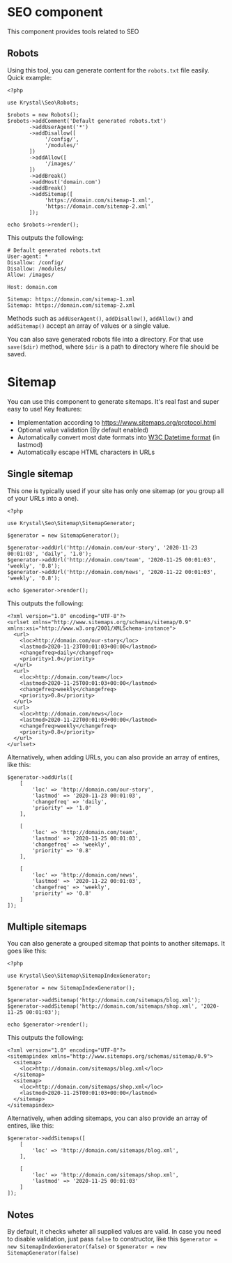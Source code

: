 SEO component
=============

This component provides tools related to SEO


## Robots

Using this tool, you can generate content for the `robots.txt` file easily. Quick example:

    <?php
    
    use Krystal\Seo\Robots;
    
    $robots = new Robots();
    $robots->addComment('Default generated robots.txt')
           ->addUserAgent('*')
           ->addDisallow([
                '/config/',
                '/modules/'
           ])
           ->addAllow([
                '/images/'
           ])
           ->addBreak()
           ->addHost('domain.com')
           ->addBreak()
           ->addSitemap([
                'https://domain.com/sitemap-1.xml',
                'https://domain.com/sitemap-2.xml'
           ]);
    
    echo $robots->render();

This outputs the following:

    # Default generated robots.txt
    User-agent: *
    Disallow: /config/
    Disallow: /modules/
    Allow: /images/
    
    Host: domain.com
    
    Sitemap: https://domain.com/sitemap-1.xml
    Sitemap: https://domain.com/sitemap-2.xml

Methods such as `addUserAgent()`, `addDisallow()`, `addAllow()` and `addSitemap()` accept an array of values or a single value.

You can also save generated robots file into a directory. For that use `save($dir)` method, where `$dir` is a path to directory where file should be saved.

# Sitemap

You can use this component to generate sitemaps. It's real fast and super easy to use! Key features:

 * Implementation according to https://www.sitemaps.org/protocol.html
 * Optional value validation (By default enabled)
 * Automatically convert most date formats into [W3C Datetime format](https://www.w3.org/TR/NOTE-datetime) (in lastmod)
 * Automatically escape HTML characters in URLs

## Single sitemap

This one is typically used if your site has only one sitemap (or you group all of your URLs into a one).

    <?php
    
    use Krystal\Seo\Sitemap\SitemapGenerator;
    
    $generator = new SitemapGenerator();
    
    $generator->addUrl('http://domain.com/our-story', '2020-11-23 00:01:03', 'daily', '1.0');
    $generator->addUrl('http://domain.com/team', '2020-11-25 00:01:03', 'weekly', '0.8');
    $generator->addUrl('http://domain.com/news', '2020-11-22 00:01:03', 'weekly', '0.8');
    
    echo $generator->render();

This outputs the following:

    <?xml version="1.0" encoding="UTF-8"?>
    <urlset xmlns="http://www.sitemaps.org/schemas/sitemap/0.9" xmlns:xsi="http://www.w3.org/2001/XMLSchema-instance">
      <url>
        <loc>http://domain.com/our-story</loc>
        <lastmod>2020-11-23T00:01:03+00:00</lastmod>
        <changefreq>daily</changefreq>
        <priority>1.0</priority>
      </url>
      <url>
        <loc>http://domain.com/team</loc>
        <lastmod>2020-11-25T00:01:03+00:00</lastmod>
        <changefreq>weekly</changefreq>
        <priority>0.8</priority>
      </url>
      <url>
        <loc>http://domain.com/news</loc>
        <lastmod>2020-11-22T00:01:03+00:00</lastmod>
        <changefreq>weekly</changefreq>
        <priority>0.8</priority>
      </url>
    </urlset>

Alternatively, when adding URLs, you can also provide an array of entires, like this:

    $generator->addUrls([
        [
            'loc' => 'http://domain.com/our-story',
            'lastmod' => '2020-11-23 00:01:03',
            'changefreq' => 'daily',
            'priority' => '1.0'
        ],

        [
            'loc' => 'http://domain.com/team',
            'lastmod' => '2020-11-25 00:01:03',
            'changefreq' => 'weekly',
            'priority' => '0.8'
        ],

        [
            'loc' => 'http://domain.com/news',
            'lastmod' => '2020-11-22 00:01:03',
            'changefreq' => 'weekly',
            'priority' => '0.8'
        ]
    ]);

## Multiple sitemaps

You can also generate a grouped sitemap that points to another sitemaps. It goes like this:
    
    <?php
    
    use Krystal\Seo\Sitemap\SitemapIndexGenerator;
    
    $generator = new SitemapIndexGenerator();
    
    $generator->addSitemap('http://domain.com/sitemaps/blog.xml');
    $generator->addSitemap('http://domain.com/sitemaps/shop.xml', '2020-11-25 00:01:03');
    
    echo $generator->render();

This outputs the following:

    <?xml version="1.0" encoding="UTF-8"?>
    <sitemapindex xmlns="http://www.sitemaps.org/schemas/sitemap/0.9">
      <sitemap>
        <loc>http://domain.com/sitemaps/blog.xml</loc>
      </sitemap>
      <sitemap>
        <loc>http://domain.com/sitemaps/shop.xml</loc>
        <lastmod>2020-11-25T00:01:03+00:00</lastmod>
      </sitemap>
    </sitemapindex>

Alternatively, when adding sitemaps, you can also provide an array of entires, like this:

    $generator->addSitemaps([
        [
            'loc' => 'http://domain.com/sitemaps/blog.xml',
        ],
    
        [
            'loc' => 'http://domain.com/sitemaps/shop.xml',
            'lastmod' => '2020-11-25 00:01:03'
        ]
    ]);


## Notes

By default, it checks wheter all supplied values are valid. In case you need to disable validation, just pass `false` to constructor, like this `$generator = new SitemapIndexGenerator(false)` or `$generator = new SitemapGenerator(false)`


